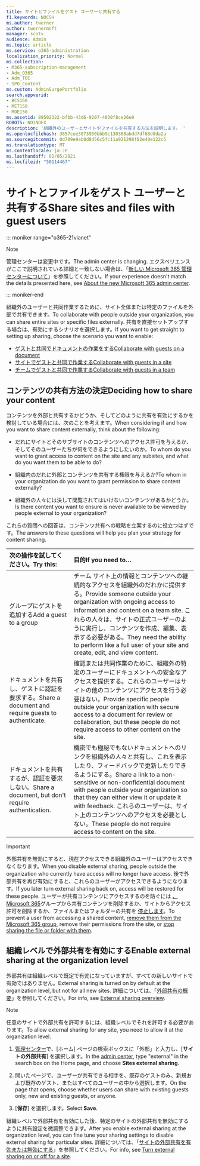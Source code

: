 ```yaml
---
title: サイトとファイルをゲスト ユーザーと共有する
f1.keywords: NOCSH
ms.author: twerner
author: twernermsft
manager: scotv
audience: Admin
ms.topic: article
ms.service: o365-administration
localization_priority: Normal
ms.collection:
- M365-subscription-management
- Adm_O365
- Adm_TOC
- SPO_Content
ms.custom: AdminSurgePortfolio
search.appverid:
- BCS160
- MET150
- MOE150
ms.assetid: 89502322-bfbb-43d6-9207-4030f8ce26e0
ROBOTS: NOINDEX
description: '組織外のユーザーとサイトやファイルを共有する方法を説明します。 '
ms.openlocfilehash: 3857cee3073950bbb9c130368abdd7df68d0da2a
ms.sourcegitcommit: 0d709e9ab0d8d56c5fc11a921298f82e40e122c5
ms.translationtype: MT
ms.contentlocale: ja-JP
ms.lasthandoff: 02/05/2021
ms.locfileid: "50114467"
---
```

# <a name="share-sites-and-files-with-guest-users"></a><span data-ttu-id="b2ca1-103">サイトとファイルをゲスト ユーザーと共有する</span><span class="sxs-lookup"><span data-stu-id="b2ca1-103">Share sites and files with guest users</span></span>

::: moniker range="o365-21vianet"

> [!NOTE]
> <span data-ttu-id="b2ca1-104">管理センターは変更中です。</span><span class="sxs-lookup"><span data-stu-id="b2ca1-104">The admin center is changing.</span></span> <span data-ttu-id="b2ca1-105">エクスペリエンスがここで説明されている詳細と一致しない場合は、「[新しい Microsoft 365 管理センターについて](https://docs.microsoft.com/microsoft-365/admin/microsoft-365-admin-center-preview?view=o365-21vianet&preserve-view=true)」を参照してください。</span><span class="sxs-lookup"><span data-stu-id="b2ca1-105">If your experience doesn't match the details presented here, see [About the new Microsoft 365 admin center](https://docs.microsoft.com/microsoft-365/admin/microsoft-365-admin-center-preview?view=o365-21vianet&preserve-view=true).</span></span>

::: moniker-end

<span data-ttu-id="b2ca1-106">組織外のユーザーと共同作業するために、サイト全体または特定のファイルを外部で共有できます。</span><span class="sxs-lookup"><span data-stu-id="b2ca1-106">To collaborate with people outside your organization, you can share entire sites or specific files externally.</span></span> <span data-ttu-id="b2ca1-107">共有を直接セットアップする場合は、有効にするシナリオを選択します。</span><span class="sxs-lookup"><span data-stu-id="b2ca1-107">If you want to get straight to setting up sharing, choose the scenario you want to enable:</span></span>

- [<span data-ttu-id="b2ca1-108">ゲストと共同でドキュメントの作業をする</span><span class="sxs-lookup"><span data-stu-id="b2ca1-108">Collaborate with guests on a document</span></span>](../../solutions/collaborate-on-documents.md)
- [<span data-ttu-id="b2ca1-109">サイトでゲストと共同で作業する</span><span class="sxs-lookup"><span data-stu-id="b2ca1-109">Collaborate with guests in a site</span></span>](../../solutions/collaborate-in-site.md)
- [<span data-ttu-id="b2ca1-110">チームでゲストと共同で作業する</span><span class="sxs-lookup"><span data-stu-id="b2ca1-110">Collaborate with guests in a team</span></span>](../../solutions/collaborate-as-team.md)
  
## <a name="deciding-how-to-share-your-content"></a><span data-ttu-id="b2ca1-111">コンテンツの共有方法の決定</span><span class="sxs-lookup"><span data-stu-id="b2ca1-111">Deciding how to share your content</span></span>

<span data-ttu-id="b2ca1-112">コンテンツを外部と共有するかどうか、そしてどのように共有を有効にするかを検討している場合には、次のことを考えます。</span><span class="sxs-lookup"><span data-stu-id="b2ca1-112">When considering if and how you want to share content externally, think about the following:</span></span>
  
- <span data-ttu-id="b2ca1-113">だれにサイトとそのサブサイトのコンテンツへのアクセス許可を与えるか、そしてそのユーザーたちが何をできるようにしたいのか。</span><span class="sxs-lookup"><span data-stu-id="b2ca1-113">To whom do you want to grant access to content on the site and any subsites, and what do you want them to be able to do?</span></span>
    
- <span data-ttu-id="b2ca1-114">組織内のだれに外部とコンテンツを共有する権限を与えるか?</span><span class="sxs-lookup"><span data-stu-id="b2ca1-114">To whom in your organization do you want to grant permission to share content externally?</span></span> 
    
- <span data-ttu-id="b2ca1-115">組織外の人々には決して閲覧されてはいけないコンテンツがあるかどうか。</span><span class="sxs-lookup"><span data-stu-id="b2ca1-115">Is there content you want to ensure is never available to be viewed by people external to your organization?</span></span>
    
<span data-ttu-id="b2ca1-116">これらの質問への回答は、コンテンツ共有への戦略を立案するのに役立つはずです。</span><span class="sxs-lookup"><span data-stu-id="b2ca1-116">The answers to these questions will help you plan your strategy for content sharing.</span></span>
  
|<span data-ttu-id="b2ca1-117">**次の操作を試してください。**</span><span class="sxs-lookup"><span data-stu-id="b2ca1-117">**Try this:**</span></span>|<span data-ttu-id="b2ca1-118">**目的**</span><span class="sxs-lookup"><span data-stu-id="b2ca1-118">**If you need to…**</span></span>|
|:-----|:-----|
|<span data-ttu-id="b2ca1-119">グループにゲストを追加する</span><span class="sxs-lookup"><span data-stu-id="b2ca1-119">Add a guest to a group</span></span>  <br/> |<span data-ttu-id="b2ca1-120">チーム サイト上の情報とコンテンツへの継続的なアクセスを組織外のだれかに提供する。</span><span class="sxs-lookup"><span data-stu-id="b2ca1-120">Provide someone outside your organization with ongoing access to information and content on a team site.</span></span> <span data-ttu-id="b2ca1-121">これらの人々は、サイトの正式ユーザーのように実行し、コンテンツを作成、編集、表示する必要がある。</span><span class="sxs-lookup"><span data-stu-id="b2ca1-121">They need the ability to perform like a full user of your site and create, edit, and view content.</span></span>  <br/> |
|<span data-ttu-id="b2ca1-122">ドキュメントを共有し、ゲストに認証を要求する。</span><span class="sxs-lookup"><span data-stu-id="b2ca1-122">Share a document and require guests to authenticate.</span></span>  <br/> |<span data-ttu-id="b2ca1-123">確認または共同作業のために、組織外の特定のユーザーにドキュメントへの安全なアクセスを提供する。これらのユーザーはサイトの他のコンテンツにアクセスを行う必要はない。</span><span class="sxs-lookup"><span data-stu-id="b2ca1-123">Provide specific people outside your organization with secure access to a document for review or collaboration, but these people do not require access to other content on the site.</span></span>  <br/> |
|<span data-ttu-id="b2ca1-124">ドキュメントを共有するが、認証を要求しない。</span><span class="sxs-lookup"><span data-stu-id="b2ca1-124">Share a document, but don't require authentication.</span></span>  <br/> |<span data-ttu-id="b2ca1-125">機密でも極秘でもないドキュメントへのリンクを組織外の人々と共有し、これを表示したり、フィードバックで更新したりできるようにする。</span><span class="sxs-lookup"><span data-stu-id="b2ca1-125">Share a link to a non-sensitive or non-confidential document with people outside your organization so that they can either view it or update it with feedback.</span></span> <span data-ttu-id="b2ca1-126">これらのユーザーは、サイト上のコンテンツへのアクセスを必要としない。</span><span class="sxs-lookup"><span data-stu-id="b2ca1-126">These people do not require access to content on the site.</span></span>  <br/> |
   
> [!IMPORTANT]
> <span data-ttu-id="b2ca1-127">外部共有を無効にすると、現在アクセスできる組織外のユーザーはアクセスできなくなります。</span><span class="sxs-lookup"><span data-stu-id="b2ca1-127">When you disable external sharing, people outside the organization who currently have access will no longer have access.</span></span> <span data-ttu-id="b2ca1-128">後で外部共有を再び有効にすると、これらのユーザーがアクセスできるようになります。</span><span class="sxs-lookup"><span data-stu-id="b2ca1-128">If you later turn external sharing back on, access will be restored for these people.</span></span> <span data-ttu-id="b2ca1-129">ユーザーが共有コンテンツにアクセスするのを防ぐには [、Microsoft 365](/office365/admin/create-groups/add-or-remove-members-from-groups)グループから共有コンテンツを削除するか、サイトからアクセス許可を削除するか、ファイルまたはフォルダーの共有を [停止します](https://support.microsoft.com/office/0a36470f-d7fe-40a0-bd74-0ac6c1e13323)。</span><span class="sxs-lookup"><span data-stu-id="b2ca1-129">To prevent a user from accessing a shared content, [remove them from the Microsoft 365 group](/office365/admin/create-groups/add-or-remove-members-from-groups), remove their permissions from the site, or [stop sharing the file or folder with them](https://support.microsoft.com/office/0a36470f-d7fe-40a0-bd74-0ac6c1e13323).</span></span> 
  
## <a name="enable-external-sharing-at-the-organization-level"></a><span data-ttu-id="b2ca1-130">組織レベルで外部共有を有効にする</span><span class="sxs-lookup"><span data-stu-id="b2ca1-130">Enable external sharing at the organization level</span></span>

<span data-ttu-id="b2ca1-131">外部共有は組織レベルで既定で有効になっていますが、すべての新しいサイトで有効ではありません。</span><span class="sxs-lookup"><span data-stu-id="b2ca1-131">External sharing is turned on by default at the organization level, but not for all new sites.</span></span> <span data-ttu-id="b2ca1-132">詳細については、「[外部共有の概要](/sharepoint/external-sharing-overview)」を参照してください。</span><span class="sxs-lookup"><span data-stu-id="b2ca1-132">For info, see [External sharing overview](/sharepoint/external-sharing-overview).</span></span> 

> [!NOTE]
>  <span data-ttu-id="b2ca1-133">任意のサイトで外部共有を許可するには、組織レベルでそれを許可する必要があります。</span><span class="sxs-lookup"><span data-stu-id="b2ca1-133">To allow external sharing for any site, you need to allow it at the organization level.</span></span> 
  
1. <span data-ttu-id="b2ca1-134">[管理センター](https://go.microsoft.com/fwlink/p/?linkid=2024339)で、[ホーム] ページの検索ボックスに「外部」と入力し、[**サイトの外部共有**] を選択します。</span><span class="sxs-lookup"><span data-stu-id="b2ca1-134">In the [admin center](https://go.microsoft.com/fwlink/p/?linkid=2024339), type "external" in the search box on the Home page, and choose **Sites external sharing**.</span></span>
  
2. <span data-ttu-id="b2ca1-135">開いたページで、ユーザーが共有できる相手を、既存のゲストのみ、新規および既存のゲスト、またはすべてのユーザーの中から選択します。</span><span class="sxs-lookup"><span data-stu-id="b2ca1-135">On the page that opens, choose whether users can share with existing guests only, new and existing guests, or anyone.</span></span> 
    
3. <span data-ttu-id="b2ca1-136">[**保存**] を選択します。</span><span class="sxs-lookup"><span data-stu-id="b2ca1-136">Select **Save**.</span></span>
    
<span data-ttu-id="b2ca1-137">組織レベルで外部共有を有効にした後、特定のサイトの外部共有を無効にするように共有設定を微調整できます。</span><span class="sxs-lookup"><span data-stu-id="b2ca1-137">After you enable external sharing at the organization level, you can fine tune your sharing settings to disable external sharing for particular sites.</span></span> <span data-ttu-id="b2ca1-138">詳細については、「[サイトの外部共有を有効または無効にする](/sharepoint/change-external-sharing-site)」を参照してください。</span><span class="sxs-lookup"><span data-stu-id="b2ca1-138">For info, see [Turn external sharing on or off for a site](/sharepoint/change-external-sharing-site).</span></span>
  

  

    

